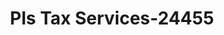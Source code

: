 ---
f_zip-code: 90262
f_state-code: CA
title: Pls Tax Services-24455
f_phone: 310-537-3100
f_city-only: Lynwood
f_address: 11301 Long Beach Blvd Lynwood
f_location-unique-id: '24455'
slug: pls-tax-services-24455
updated-on: '2024-05-30T13:46:58.046Z'
created-on: '2024-05-30T13:36:59.803Z'
published-on: '2024-05-30T13:54:32.469Z'
f_city-state: cms/city/lynwood-ca.md
f_company: cms/company/pls-tax-services.md
f_state: cms/state/california.md
layout: '[payday-loan].html'
tags: payday-loan
---